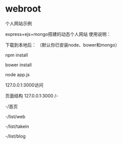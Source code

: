 ﻿# webroot

个人网站示例

express+ejs+mongo搭建的动态个人网站
使用说明：

下载到本地后：
（默认你已安装node、bower和mongo）


npm install

bower install

node app.js

127.0.0.1:3000访问

页面结构
127.0.0.1:3000
/-

  -/首页

  -/list/web

  -/list/takein

  -/list/blog
  